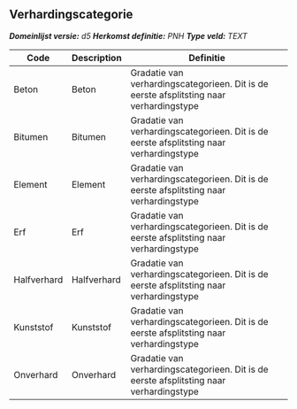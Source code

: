 ﻿## Verhardingscategorie

*__Domeinlijst versie:__ d5*
*__Herkomst definitie:__ PNH*
*__Type veld:__ TEXT*

|__Code__ |__Description__ |__Definitie__	|
|	---	|	---	|   ---	| 
| Beton | Beton | Gradatie van verhardingscategorieen. Dit is de eerste afsplitsting naar verhardingstype |
| Bitumen | Bitumen | Gradatie van verhardingscategorieen. Dit is de eerste afsplitsting naar verhardingstype |
| Element | Element | Gradatie van verhardingscategorieen. Dit is de eerste afsplitsting naar verhardingstype |
| Erf | Erf | Gradatie van verhardingscategorieen. Dit is de eerste afsplitsting naar verhardingstype |
| Halfverhard | Halfverhard | Gradatie van verhardingscategorieen. Dit is de eerste afsplitsting naar verhardingstype |
| Kunststof | Kunststof | Gradatie van verhardingscategorieen. Dit is de eerste afsplitsting naar verhardingstype |
| Onverhard | Onverhard | Gradatie van verhardingscategorieen. Dit is de eerste afsplitsting naar verhardingstype |
